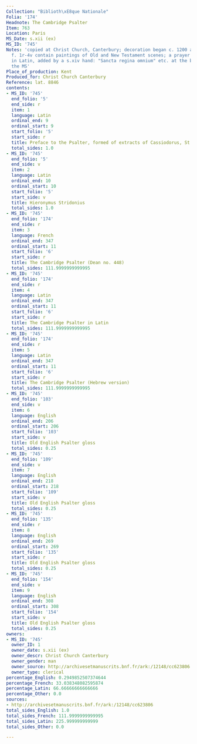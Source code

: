 ```yaml
---
Collection: "Biblioth\xE8que Nationale"
Folia: '174'
Headnote: The Cambridge Psalter
Item: 763
Location: Paris
MS_Date: s.xii (ex)
MS_ID: '745'
Notes: 'copied at Christ Church, Canterbury; decoration began c. 1200 at Canterbury;
  f. 1r-4v contain paintings of Old and New Testament scenes; a prayer to the Virgin,
  in Latin, added by a s.xiv hand: "Sancta regina omnium" etc. at the beginning of
  the MS'
Place_of_production: Kent
Produced_for: Christ Church Canterbury
Reference: lat. 8846
contents:
- MS_ID: '745'
  end_folio: '5'
  end_side: r
  item: 1
  language: Latin
  ordinal_end: 9
  ordinal_start: 9
  start_folio: '5'
  start_side: r
  title: Preface to the Psalter, formed of extracts of Cassiodorus, St. Jerome, etc.
  total_sides: 1.0
- MS_ID: '745'
  end_folio: '5'
  end_side: v
  item: 2
  language: Latin
  ordinal_end: 10
  ordinal_start: 10
  start_folio: '5'
  start_side: v
  title: Hieronymus Stridonius
  total_sides: 1.0
- MS_ID: '745'
  end_folio: '174'
  end_side: r
  item: 3
  language: French
  ordinal_end: 347
  ordinal_start: 11
  start_folio: '6'
  start_side: r
  title: The Cambridge Psalter (Dean no. 448)
  total_sides: 111.9999999999995
- MS_ID: '745'
  end_folio: '174'
  end_side: r
  item: 4
  language: Latin
  ordinal_end: 347
  ordinal_start: 11
  start_folio: '6'
  start_side: r
  title: The Cambridge Psalter in Latin
  total_sides: 111.9999999999995
- MS_ID: '745'
  end_folio: '174'
  end_side: r
  item: 5
  language: Latin
  ordinal_end: 347
  ordinal_start: 11
  start_folio: '6'
  start_side: r
  title: The Cambridge Psalter (Hebrew version)
  total_sides: 111.9999999999995
- MS_ID: '745'
  end_folio: '103'
  end_side: v
  item: 6
  language: English
  ordinal_end: 206
  ordinal_start: 206
  start_folio: '103'
  start_side: v
  title: Old English Psalter gloss
  total_sides: 0.25
- MS_ID: '745'
  end_folio: '109'
  end_side: v
  item: 7
  language: English
  ordinal_end: 218
  ordinal_start: 218
  start_folio: '109'
  start_side: v
  title: Old English Psalter gloss
  total_sides: 0.25
- MS_ID: '745'
  end_folio: '135'
  end_side: r
  item: 8
  language: English
  ordinal_end: 269
  ordinal_start: 269
  start_folio: '135'
  start_side: r
  title: Old English Psalter gloss
  total_sides: 0.25
- MS_ID: '745'
  end_folio: '154'
  end_side: v
  item: 9
  language: English
  ordinal_end: 308
  ordinal_start: 308
  start_folio: '154'
  start_side: v
  title: Old English Psalter gloss
  total_sides: 0.25
owners:
- MS_ID: '745'
  owner_ID: 1
  owner_date: s.xii (ex)
  owner_descr: Christ Church Canterbury
  owner_gender: man
  owner_source: http://archivesetmanuscrits.bnf.fr/ark:/12148/cc623806
  owner_type: clerical
percentage_English: 0.2949852507374644
percentage_French: 33.038348082595874
percentage_Latin: 66.66666666666666
percentage_Other: 0.0
sources:
- http://archivesetmanuscrits.bnf.fr/ark:/12148/cc623806
total_sides_English: 1.0
total_sides_French: 111.9999999999995
total_sides_Latin: 225.999999999999
total_sides_Other: 0.0

---
```

